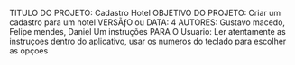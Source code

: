 TITULO DO PROJETO: Cadastro Hotel
OBJETIVO DO PROJETO: Criar um cadastro para um hotel
VERSÃƒO ou DATA: 4
AUTORES: Gustavo macedo, Felipe mendes, Daniel Um
instruções PARA O Usuario: Ler atentamente as instruçoes dentro do aplicativo, usar os numeros do teclado para escolher as opçoes
